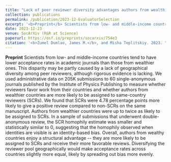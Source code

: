 ```yaml
---
title: "Lack of peer reviewer diversity advantages authors from wealthier countries"
collection: publications
permalink: /publication/2023-12-EvaluatorSelection
excerpt: '<b>Preprint</b> Scientists from low- and middle-income countries tend to have lower acceptance rates in academic journals than those from wealthier ones. This disparity may be partly caused by a lack of geographical diversity among peer reviewers, although rigorous evidence is lacking. We used administrative data on 205K submissions to 60 single-anonymous journals published by the Institute of Physics Publishing to measure whether reviewers favor work from their countries and whether authors from wealthier countries are more likely to be assigned to same-country reviewers (SCRs). We found that SCRs were 4.78 percentage points more likely to give a positive review compared to non-SCRs on the same manuscript. Authors from wealthier countries were up to twice as likely to be assigned to SCRs. In a sample of submissions that underwent double-anonymous review, the SCR homophily estimate was smaller and statistically similar to 0, suggesting that the homophily observed when identities are visible is an identity-based bias. Overall, authors from wealthy countries enjoy a structural advantage -- they are more likely to be assigned to SCRs and receive their more favorable reviews. Diversifying the reviewer pool geographically would make acceptance rates across countries slightly more equal, likely by spreading out bias more evenly.'
date: 2023-12-23
venue: SocArXiv (R&R at Science)
paperurl: https://osf.io/preprints/socarxiv/754e3
citation: '<b>Zumel Dumlao, James M.</b>, and Misha Teplitskiy. 2023. "Lack of Peer Reviewer Diversity Advantages Authors from Wealthier Countries." SocArXiv. December 23. doi:10.31235/osf.io/754e3.'
---
```

<b>Preprint</b> Scientists from low- and middle-income countries tend to have lower acceptance rates in academic journals than those from wealthier ones. This disparity may be partly caused by a lack of geographical diversity among peer reviewers, although rigorous evidence is lacking. We used administrative data on 205K submissions to 60 single-anonymous journals published by the Institute of Physics Publishing to measure whether reviewers favor work from their countries and whether authors from wealthier countries are more likely to be assigned to same-country reviewers (SCRs). We found that SCRs were 4.78 percentage points more likely to give a positive review compared to non-SCRs on the same manuscript. Authors from wealthier countries were up to twice as likely to be assigned to SCRs. In a sample of submissions that underwent double-anonymous review, the SCR homophily estimate was smaller and statistically similar to 0, suggesting that the homophily observed when identities are visible is an identity-based bias. Overall, authors from wealthy countries enjoy a structural advantage -- they are more likely to be assigned to SCRs and receive their more favorable reviews. Diversifying the reviewer pool geographically would make acceptance rates across countries slightly more equal, likely by spreading out bias more evenly.